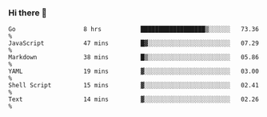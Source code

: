 ### Hi there 👋

<!--
**yeya24/yeya24** is a ✨ _special_ ✨ repository because its `README.md` (this file) appears on your GitHub profile.

Here are some ideas to get you started:

- 🔭 I’m currently working on ...
- 🌱 I’m currently learning ...
- 👯 I’m looking to collaborate on ...
- 🤔 I’m looking for help with ...
- 💬 Ask me about ...
- 📫 How to reach me: ...
- 😄 Pronouns: ...
- ⚡ Fun fact: ...
-->

<!--START_SECTION:waka-->

```text
Go                   8 hrs           ██████████████████▒░░░░░░   73.36 %
JavaScript           47 mins         █▓░░░░░░░░░░░░░░░░░░░░░░░   07.29 %
Markdown             38 mins         █▒░░░░░░░░░░░░░░░░░░░░░░░   05.86 %
YAML                 19 mins         ▓░░░░░░░░░░░░░░░░░░░░░░░░   03.00 %
Shell Script         15 mins         ▓░░░░░░░░░░░░░░░░░░░░░░░░   02.41 %
Text                 14 mins         ▓░░░░░░░░░░░░░░░░░░░░░░░░   02.26 %
```

<!--END_SECTION:waka-->
